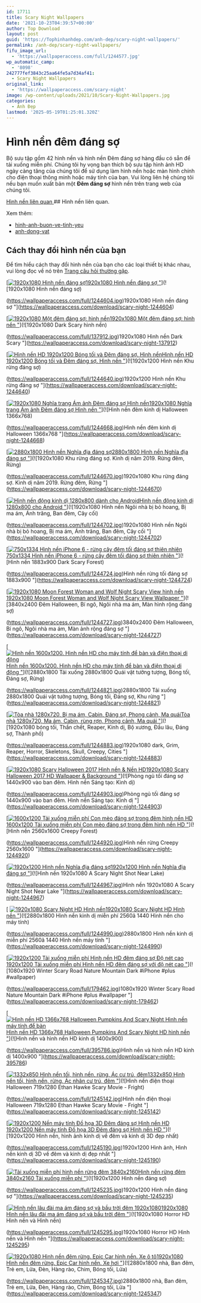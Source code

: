 ```yaml
---
id: 17711
title: Scary Night Wallpapers
date: '2021-10-23T04:39:57+00:00'
author: Top Download
layout: post
guid: 'https://Tophinhanhdep.com/anh-dep/scary-night-wallpapers/'
permalink: /anh-dep/scary-night-wallpapers/
fifu_image_url:
  - 'https://wallpaperaccess.com/full/1244577.jpg'
wp_automatic_camp:
  - '8098'
242777fef3843c25aa64fe5a7d34af41:
  - Scary Night Wallpapers
original_link:
  - 'https://wallpaperaccess.com/scary-night'
image: /wp-content/uploads/2021/10/Scary-Night-Wallpapers.jpg
categories:
  - Ảnh Đẹp
lastmod: '2025-05-19T01:25:01.320Z'
---
```

# Hình nền đêm đáng sợ

Bộ sưu tập gồm 42 hình nền và hình nền Đêm đáng sợ hàng đầu có sẵn để tải xuống miễn phí. Chúng tôi hy vọng bạn thích bộ sưu tập hình ảnh HD ngày càng tăng của chúng tôi để sử dụng làm hình nền hoặc màn hình chính cho điện thoại thông minh hoặc máy tính của bạn. Vui lòng liên hệ chúng tôi nếu bạn muốn xuất bản một **Đêm đáng sợ** hình nền trên trang web của chúng tôi.

[Hình nền liên quan ](#related) ## Hình nền liên quan.

   
 Xem thêm:

   
- [hinh-anh-buon-ve-tinh-yeu](https://tophinhanhdep.com/hinh-anh-buon/hinh-anh-buon-ve-tinh-yeu/)
- [anh-dong-vat](https://tophinhanhdep.com/the-gioi-dong-vat/anh-dong-vat/)

## Cách thay đổi hình nền của bạn

Để tìm hiểu cách thay đổi hình nền của bạn cho các loại thiết bị khác nhau, vui lòng đọc về nó trên [Trang câu hỏi thường gặp](https://tophinhanhdep.com/faq/).

  
[[![1920x1080 Hình nền đáng sợ](https://wallpaperaccess.com/full/1244577.jpg)1920x1080 Hình nền đáng sợ "](https://wallpaperaccess.com/download/scary-night-1244577)](![1920x1080 Hình nền đáng sợ)

(https://wallpaperaccess.com/full/1244604.jpg)1920x1080 Hình nền đáng sợ "](https://wallpaperaccess.com/download/scary-night-1244604)

[[![1920x1080 Một đêm đáng sợ: hình nền](https://wallpaperaccess.com/full/1244627.jpg)1920x1080 Một đêm đáng sợ: hình nền "](https://wallpaperaccess.com/download/scary-night-1244627)](![1920x1080 Dark Scary hình nền)

(https://wallpaperaccess.com/full/137912.jpg)1920x1080 Hình nền Dark Scary "](https://wallpaperaccess.com/download/scary-night-137912)

[[![Hình nền HD 1920x1200 Bóng tối và Đêm đáng sợ.  Hình nền](https://wallpaperaccess.com/full/1244631.png)Hình nền HD 1920x1200 Bóng tối và Đêm đáng sợ. Hình nền "](https://wallpaperaccess.com/download/scary-night-1244631)](![1920x1200 Hình nền Khu rừng đáng sợ)

(https://wallpaperaccess.com/full/1244640.jpg)1920x1200 Hình nền Khu rừng đáng sợ "](https://wallpaperaccess.com/download/scary-night-1244640)

[[![1920x1080 Nghĩa trang Ám ảnh Đêm đáng sợ Hình nền](https://wallpaperaccess.com/full/1244665.jpg)1920x1080 Nghĩa trang Ám ảnh Đêm đáng sợ Hình nền "](https://wallpaperaccess.com/download/scary-night-1244665)](![Hình nền đêm kinh dị Halloween 1366x768)

(https://wallpaperaccess.com/full/1244668.jpg)Hình nền đêm kinh dị Halloween 1366x768 "](https://wallpaperaccess.com/download/scary-night-1244668)

[[![2880x1800 Hình nền Nghĩa địa đáng sợ](https://wallpaperaccess.com/full/1148540.jpg)2880x1800 Hình nền Nghĩa địa đáng sợ "](https://wallpaperaccess.com/download/scary-night-1148540)](![1920x1080 Khu rừng đáng sợ.  Kinh dị năm 2019. Rừng đêm, Rừng)

(https://wallpaperaccess.com/full/1244670.jpg)1920x1080 Khu rừng đáng sợ. Kinh dị năm 2019. Rừng đêm, Rừng "](https://wallpaperaccess.com/download/scary-night-1244670)

[[![Hình nền động kinh dị 1280x800 dành cho Android](https://wallpaperaccess.com/full/1244678.jpg)Hình nền động kinh dị 1280x800 cho Android "](https://wallpaperaccess.com/download/scary-night-1244678)](![1920x1080 Hình nền Ngôi nhà bị bỏ hoang, Bị ma ám, Ánh trăng, Ban đêm, Cây cối)

(https://wallpaperaccess.com/full/1244702.jpg)1920x1080 Hình nền Ngôi nhà bị bỏ hoang, Bị ma ám, Ánh trăng, Ban đêm, Cây cối "](https://wallpaperaccess.com/download/scary-night-1244702)

[[![750x1334 Hình nền iPhone 6 - rừng cây đêm tối đáng sợ thiên nhiên](https://wallpaperaccess.com/full/179499.jpg)750x1334 Hình nền iPhone 6 - rừng cây đêm tối đáng sợ thiên nhiên "](https://wallpaperaccess.com/download/scary-night-179499)](![Hình nền 1883x900 Dark Scary Forest)

(https://wallpaperaccess.com/full/1244724.jpg)Hình nền rừng tối đáng sợ 1883x900 "](https://wallpaperaccess.com/download/scary-night-1244724)

[[![1920x1080 Moon Forest Woman and Wolf Night Scary View hình nền](https://wallpaperaccess.com/full/814290.jpg)1920x1080 Moon Forest Woman and Wolf Night Scary View Wallpaper "](https://wallpaperaccess.com/download/scary-night-814290)](![3840x2400 Đêm Halloween, Bí ngô, Ngôi nhà ma ám, Màn hình rộng đáng sợ)

(https://wallpaperaccess.com/full/1244727.jpg)3840x2400 Đêm Halloween, Bí ngô, Ngôi nhà ma ám, Màn ảnh rộng đáng sợ "](https://wallpaperaccess.com/download/scary-night-1244727)

[[![Hình nền 1600x1200.  Hình nền HD cho máy tính để bàn và điện thoại di động](https://wallpaperaccess.com/full/1244801.jpg)Hình nền 1600x1200. Hình nền HD cho máy tính để bàn và điện thoại di động "](https://wallpaperaccess.com/download/scary-night-1244801)](![2880x1800 Tải xuống 2880x1800 Quái vật tưởng tượng, Bóng tối, Đáng sợ, Rừng)

(https://wallpaperaccess.com/full/1244821.jpg)2880x1800 Tải xuống 2880x1800 Quái vật tưởng tượng, Bóng tối, Đáng sợ, Khu rừng "](https://wallpaperaccess.com/download/scary-night-1244821)

[[![Tòa nhà 1280x720, Bị ma ám, Cabin, Đáng sợ, Phong cảnh, Ma quái](https://wallpaperaccess.com/full/1244844.jpg)Tòa nhà 1280x720, Ma ám, Cabin, rùng rợn, Phong cảnh, Ma quái "](https://wallpaperaccess.com/download/scary-night-1244844)](![1920x1080 bóng tối, Thần chết, Reaper, Kinh dị, Bộ xương, Đầu lâu, Đáng sợ, Thành phố)

(https://wallpaperaccess.com/full/1244883.jpg)1920x1080 dark, Grim, Reaper, Horror, Skeletons, Skull, Creepy, Cities "](https://wallpaperaccess.com/download/scary-night-1244883)

[[![1920x1080 Scary Halloween 2017 Hình nền & Nền HD](https://wallpaperaccess.com/full/1155748.jpg)1920x1080 Scary Halloween 2017 HD Wallpaper &amp; Background "](https://wallpaperaccess.com/download/scary-night-1155748)](![Phòng ngủ tối đáng sợ 1440x900 vào ban đêm.  Hình nền Sáng tạo: Kinh dị)

(https://wallpaperaccess.com/full/1244903.jpg)Phòng ngủ tối đáng sợ 1440x900 vào ban đêm. Hình nền Sáng tạo: Kinh dị "](https://wallpaperaccess.com/download/scary-night-1244903)

[[![1600x1200 Tải xuống miễn phí Con mèo đáng sợ trong đêm hình nền HD](https://wallpaperaccess.com/full/1244911.jpg)1600x1200 Tải xuống miễn phí Con mèo đáng sợ trong đêm hình nền HD "](https://wallpaperaccess.com/download/scary-night-1244911)](![Hình nền 2560x1600 Creepy Forest)

(https://wallpaperaccess.com/full/1244920.jpg)Hình nền rừng Creepy 2560x1600 "](https://wallpaperaccess.com/download/scary-night-1244920)

[[![1920x1200 Hình nền Nghĩa địa đáng sợ](https://wallpaperaccess.com/full/1244937.jpg)1920x1200 Hình nền Nghĩa địa đáng sợ "](https://wallpaperaccess.com/download/scary-night-1244937)](![Hình nền 1920x1080 A Scary Night Shot Near Lake)

(https://wallpaperaccess.com/full/1244967.jpg)Hình nền 1920x1080 A Scary Night Shot Near Lake "](https://wallpaperaccess.com/download/scary-night-1244967)

[ [![1920x1080 Scary Night HD Hình nền](https://wallpaperaccess.com/full/1244985.jpg)1920x1080 Scary Night HD Hình nền "](https://wallpaperaccess.com/download/scary-night-1244985)](![2880x1800 Hình nền kinh dị miễn phí 2560ã 1440 Hình nền cho máy tính)

(https://wallpaperaccess.com/full/1244990.jpg)2880x1800 Hình nền kinh dị miễn phí 2560ã 1440 Hình nền máy tính "](https://wallpaperaccess.com/download/scary-night-1244990)

[[![1920x1200 Tải xuống miễn phí Hình nền HD đêm đáng sợ Độ nét cao](https://wallpaperaccess.com/full/1245060.jpg)1920x1200 Tải xuống miễn phí Hình nền HD đêm đáng sợ với độ nét cao "](https://wallpaperaccess.com/download/scary-night-1245060)](![1080x1920 Winter Scary Road Nature Mountain Dark #iPhone #plus #wallpaper)

(https://wallpaperaccess.com/full/179462.jpg)1080x1920 Winter Scary Road Nature Mountain Dark #iPhone #plus #wallpaper "](https://wallpaperaccess.com/download/scary-night-179462)

[[![Hình nền HD 1366x768 Halloween Pumpkins And Scary Night Hình nền máy tính để bàn](https://wallpaperaccess.com/full/1245070.jpg)Hình nền HD 1366x768 Halloween Pumpkins And Scary Night HD hình nền "](https://wallpaperaccess.com/download/scary-night-1245070)](![Hình nền và hình nền HD kinh dị 1400x900)

(https://wallpaperaccess.com/full/395786.jpg)Hình nền và hình nền HD kinh dị 1400x900 "](https://wallpaperaccess.com/download/scary-night-395786)

[[![1332x850 Hình nền tối, hình nền, rừng, Ác cư trú, đêm](https://wallpaperaccess.com/full/1245090.jpg)1332x850 Hình nền tối, hình nền, rừng, Ác nhân cư trú, đêm "](https://wallpaperaccess.com/download/scary-night-1245090)](![Hình nền điện thoại Halloween 719x1280 Ethan Hawke Scary Movie - Fright)

(https://wallpaperaccess.com/full/1245142.jpg)Hình nền điện thoại Halloween 719x1280 Ethan Hawke Scary Movie - Fright "](https://wallpaperaccess.com/download/scary-night-1245142)

[[![1920x1200 Nền máy tính Đồ họa 3D Đêm đáng sợ Hình nền HD](https://wallpaperaccess.com/full/1245153.jpg)1920x1200 Nền máy tính Đồ họa 3D Đêm đáng sợ Hình nền HD "](https://wallpaperaccess.com/download/scary-night-1245153)](![1920x1200 Hình nền, hình ảnh kinh dị về đêm và kinh dị 3D đẹp nhất)

(https://wallpaperaccess.com/full/1245190.jpg)1920x1200 Hình ảnh, Hình nền kinh dị 3D về đêm và kinh dị đẹp nhất "](https://wallpaperaccess.com/download/scary-night-1245190)

[[![Tải xuống miễn phí hình nền rừng đêm 3840x2160](https://wallpaperaccess.com/full/1245200.jpg)Hình nền rừng đêm 3840x2160 Tải xuống miễn phí "](https://wallpaperaccess.com/download/scary-night-1245200)](![1920x1200 Hình nền đáng sợ)

(https://wallpaperaccess.com/full/1245235.jpg)1920x1200 Hình nền đáng sợ "](https://wallpaperaccess.com/download/scary-night-1245235)

[[![Hình nền lâu đài ma ám đáng sợ và bầu trời đêm 1920x1080](https://wallpaperaccess.com/full/666613.jpg)1920x1080 Hình nền lâu đài ma ám đáng sợ và bầu trời đêm "](https://wallpaperaccess.com/download/scary-night-666613)](![1920x1080 Horror HD Hình nền và Hình nền)

(https://wallpaperaccess.com/full/1245295.jpg)1920x1080 Horror HD Hình nền và Hình nền "](https://wallpaperaccess.com/download/scary-night-1245295)

[[![1920x1080 Hình nền đêm rừng.  Epic Car hình nền.  Xe ô tô](https://wallpaperaccess.com/full/631072.jpg)1920x1080 Hình nền đêm rừng. Epic Car hình nền. Xe hơi "](https://wallpaperaccess.com/download/scary-night-631072)](![2880x1800 nhà, Ban đêm, Trẻ em, Lửa, Đèn, Hàng rào, Chim, Bóng tối, Lửa)

(https://wallpaperaccess.com/full/1245347.jpg)2880x1800 nhà, Ban đêm, Trẻ em, Lửa, Đèn, Hàng rào, Chim, Bóng tối, Lửa "](https://wallpaperaccess.com/download/scary-night-1245347)
